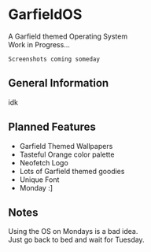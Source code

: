 # GarfieldOS
A Garfield themed Operating System  
Work in Progress...  

`Screenshots coming someday`

## General Information

idk

## Planned Features 

- Garfield Themed Wallpapers
- Tasteful Orange color palette
- Neofetch Logo
- Lots of Garfield themed goodies
- Unique Font
- Monday :]


## Notes
Using the OS on Mondays is a bad idea.  
Just go back to bed and wait for Tuesday.
